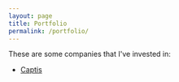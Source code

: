 ```yaml
---
layout: page
title: Portfolio
permalink: /portfolio/
---
```

These are some companies that I've invested in:
- [Captis](https://captis.app/)